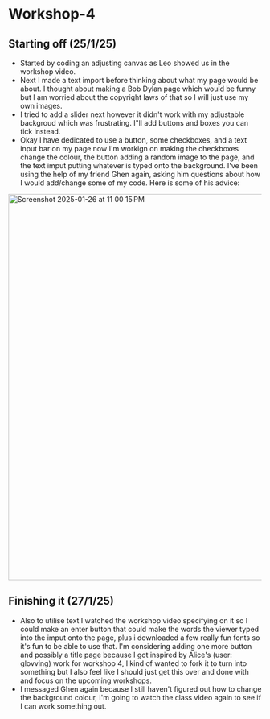 # Workshop-4



## Starting off (25/1/25)
- Started by coding an adjusting canvas as Leo showed us in the workshop video.
- Next I made a text import before thinking about what my page would be about. I thought about making a Bob Dylan page which would be funny but I am worried about the copyright laws of that so I will just use my own images.
- I tried to add a slider next however it didn't work with my adjustable backgroud which was frustrating. I"ll add buttons and boxes you can tick instead.
- Okay I have dedicated to use a button, some checkboxes, and a text input bar on my page now I'm workign on making the checkboxes change the colour, the button adding a random image to the page, and the text imput putting whatever is typed onto the background. I've been using the help of my friend Ghen again, asking him questions about how I would add/change some of my code. Here is some of his advice:
<img width="767" alt="Screenshot 2025-01-26 at 11 00 15 PM" src="https://github.com/user-attachments/assets/709ec7be-4146-4384-b3ec-d51d6b662f14" />

## Finishing it (27/1/25)
- Also to utilise text I watched the workshop video specifying on it so I could make an enter button that could make the words the viewer typed into the imput onto the page, plus i downloaded a few really fun fonts so it's fun to be able to use that. I'm considering adding one more button and possibly a title page because I got inspired by Alice's (user: glovving) work for workshop 4, I kind of wanted to fork it to turn into something but I also feel like I should just get this over and done with and focus on the upcoming workshops.
-  I messaged Ghen again because I still haven't figured out how to change the background colour, I'm going to watch the class video again to see if I can work something out.
